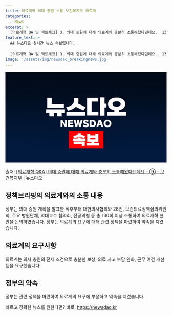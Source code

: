```yaml
---
title: 의료개혁 의대 증원 소통 보건복지부 의료계
categories:
  - News
excerpt: >
  [의료개혁 QA 및 팩트체크] Q. 의대 증원에 대해 의료계와 충분히 소통해왔다던데요.  130번 넘게 대화…
feature_text: >
  ## 뉴스다오 실시간 뉴스 속보입니다.

  [의료개혁 QA 및 팩트체크] Q. 의대 증원에 대해 의료계와 충분히 소통해왔다던데요.  130번 넘게 대화…
image: '/assets/img/newsdao_breakingnews.jpg'
---
```


![뉴스다오 속보](/assets/img/newsdao_breakingnews.jpg)

<p>출처: <a href="https://newsdao.kr/3439" rel="dofollow">[의료개혁 Q&A] 의대 증원에 대해 의료계와 충분히 소통해왔다던데요 - ⑨ - 보건복지부</a> | 뉴스다오</p>

<h2 data-ke-size="size26">정책브리핑의 의료계와의 소통 내용</h2>
<p data-ke-size="size16">정부는 의대 증원 계획을 발표한 직후부터 대한의사협회와 28번, 보건의료정책심의위원회, 주요 병원단체, 의대교수 협의회, 전공의협 등 총 130회 이상 소통하여 의료개혁 현안을 논의하였습니다. 정부는 의료계의 요구에 대해 관련 정책을 마련하여 약속을 지켰습니다.</p>

<h2 data-ke-size="size26">의료계의 요구사항</h2>
<p data-ke-size="size16">의료계는 의사 충원의 전제 조건으로 충분한 보상, 의료 사고 부담 완화, 근무 여건 개선 등을 요구했습니다.</p>

<h2 data-ke-size="size26">정부의 약속</h2>
<p data-ke-size="size16">정부는 관련 정책을 마련하여 의료계의 요구에 부응하고 약속을 지켰습니다.</p> 

빠르고 정확한 뉴스를 원한다면? 바로, <a href="https://newsdao.kr" rel="dofollow">https://newsdao.kr</a>


